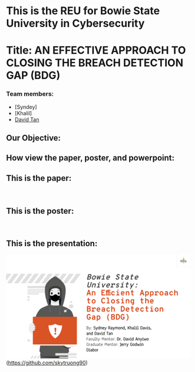 # This is the REU for Bowie State University in Cybersecurity

# Title: AN EFFECTIVE APPROACH TO CLOSING THE BREACH DETECTION GAP (BDG) 

### Team members: 
- [Syndey]
- [Khalil]
- [David Tan](https://github.com/skytruong90)

## Our Objective: 

## How view the paper, poster, and powerpoint:

## This is the paper:
<img src="" width="320">

## This is the poster:
<img src="" width="400">

## This is the presentation:
<img src="presentation.png" width="500">(https://github.com/skytruong90) 
